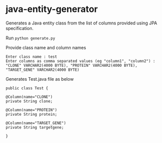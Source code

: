 # java-entity-generator

Generates a Java entity class from the list of columns provided using JPA specification.

Run `python generate.py`

Provide class name and column names

```
Enter class name : test
Enter columns as comma separated values (eg "column1", "column2") : "CLONE" VARCHAR2(4000 BYTE), "PROTEIN" VARCHAR2(4000 BYTE), "TARGET_GENE" VARCHAR2(4000 BYTE)
```
Generates Test.java file as below
```
public class Test {

@Column(name="CLONE")
private String clone;

@Column(name="PROTEIN")
private String protein;

@Column(name="TARGET_GENE")
private String targetgene;

}

```
